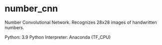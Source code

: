 # number_cnn
Number Convolutional Network. Recognizes 28x28 images of handwritten numbers.

Python: 3.9
Python Interpreter: Anaconda (TF_CPU)
